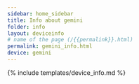 ```yaml
---
sidebar: home_sidebar
title: Info about gemini
folder: info
layout: deviceinfo
# name of the page (/{{permalink}}.html)
permalink: gemini_info.html
device: gemini
---
```

{% include templates/device_info.md %}

